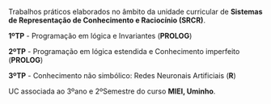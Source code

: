 Trabalhos práticos elaborados no âmbito da unidade curricular de **Sistemas de Representação de Conhecimento e Raciocínio (SRCR)**.

**1ºTP** - Programação em lógica e Invariantes (**PROLOG**)

**2ºTP** - Programação em lógica estendida e Conhecimento imperfeito (**PROLOG**)

**3ºTP** - Conhecimento não simbólico: Redes Neuronais Artificiais (**R**)

UC associada ao 3ºano e 2ºSemestre do curso **MIEI, Uminho**.
